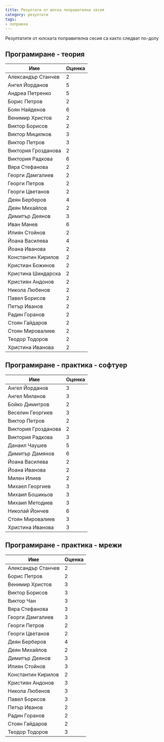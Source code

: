 ```yaml
---
title: Резултати от юлска поправителна сесия
category: резултати
tags:
- поправка
---
```


Резултатите от юлската поправителна сесия са както следват по-долу

## Програмиране - теория

| Име                 	| Оценка 	|
|---------------------	|--------	|
| Александър Станчев    | 2             |
| Ангел Йорданов        | 5             |
| Андреа Петренко       | 5             |
| Борис Петров          | 2             |
| Боян Найденов         | 6             |
| Венимир Христов       | 2             |
| Виктор Борисов        | 2             |
| Виктор Мицилков       | 3             |
| Виктор Петров         | 3             |
| Виктория Грозданова   | 2             |
| Виктория Радкова      | 6             |
| Вяра Стефанова        | 2             |
| Георги Дамгалиев      | 2             |
| Георги Петров         | 2             |
| Георги Цветанов       | 2             |
| Деян Берберов         | 4             |
| Деян Михайлов         | 2             |
| Димитър Деянов        | 3             |
| Иван Манев            | 6             |
| Илиян Стойнов         | 2             |
| Йоана Василева        | 4             |
| Йоана Иванова         | 2             |
| Константин Кирилов    | 2             |
| Кристиан Божинов      | 2             |
| Кристина Шиндарска    | 2             |
| Кристиян Андонов      | 2             |
| Никола Любенов        | 2             |
| Павел Борисов         | 2             |
| Петър Иванов          | 2             |
| Радин Горанов         | 2             |
| Стоян Гайдаров        | 2             |
| Стоян Мировалиев      | 2             |
| Теодор Тодоров        | 2             |
| Христина Иванова      | 2             |

## Програмиране - практика - софтуер

| Име                	| Оценка 	|
|--------------------	|--------	|
| Ангел Йорданов        | 3             |
| Ангел Миланов         | 3             |
| Бойко Димитров        | 2             |
| Веселин Георгиев      | 3             |
| Виктор Петров         | 2             |
| Виктория Грозданова   | 2             |
| Виктория Радкова      | 3             |
| Данаил Чаушев         | 5             |
| Димитър Дамянов       | 6             |
| Йоана Василева        | 2             |
| Йоана Иванова         | 2             |
| Милен Илиев           | 2             |
| Михаел Георгиев       | 3             |
| Михаил Бошикьов       | 3             |
| Михаил Методиев       | 3             |
| Николай Йончев        | 6             |
| Стоян Мировалиев      | 3             |
| Христина Иванова      | 3             |

## Програмиране - практика - мрежи

| Име                	| Оценка 	|
|--------------------	|--------	|
| Александър Станчев    | 2             |
| Борис Петров          | 2             |
| Венимир Христов       | 3             |
| Виктор Борисов        | 3             |
| Виктор Чан            | 3             |
| Вяра Стефанова        | 3             |
| Георги Дамгалиев      | 3             |
| Георги Петров         | 2             |
| Георги Цветанов       | 2             |
| Деян Берберов         | 4             |
| Деян Михайлов         | 2             |
| Димитър Деянов        | 3             |
| Илиян Стойнов         | 3             |
| Константин Кирилов    | 2             |
| Кристиян Андонов      | 3             |
| Никола Любенов        | 3             |
| Павел Борисов         | 3             |
| Петър Иванов          | 2             |
| Радин Горанов         | 2             |
| Стоян Гайдаров        | 2             |
| Теодор Тодоров        | 3             |
